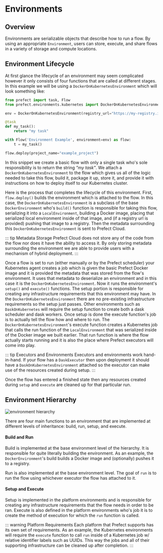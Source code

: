 # Environments

## Overview

Environments are serializable objects that describe how to run a flow. By using an appropriate `Environment`, users can store, execute, and share flows in a variety of storage and compute locations.


## Environment Lifecycle

At first glance the lifecycle of an environment may seem complicated however it only consists of four functions that are called at different stages. In this example we will be using a `DockerOnKubernetesEnvironment` which will look something like:

```python
from prefect import task, Flow
from prefect.environments.kubernetes import DockerOnKubernetesEnvironment

env = DockerOnKubernetesEnvironment(registry_url="https://my-registry.io/")

@task
def my_task():
    return "my task"

with Flow('Environment Example', environment=env) as flow:
    t = my_task()

flow.deploy(project_name="example_project")
```

In this snippet we create a basic flow with only a single task who's sole responsibility is to return the string _"my task"_. We attach a `DockerOnKubernetesEnvironment` to the flow which gives us all of the logic needed to take this flow, build it, package it up, store it, and provide it with instructions on how to deploy itself to our Kubernetes cluster.

Here is the process that completes the lifecycle of this environment. First, `flow.deploy()` builds the environment which is attached to the flow. In this case, the `DockerOnKubernetesEnvironment` is a subclass of the base `DockerEnvironment` who's `build()` function is responsible for taking this flow, serializing it into a `LocalEnvironment`, building a Docker image, placing that serialized local environment inside of that image, and (if a registry url is provided) pushing that image to a registry. Then the metadata surrounding this `DockerOnKubernetesEnvironment` is sent to Prefect Cloud.

::: tip Metadata Storage
Prefect Cloud does not store any of the code from the flow nor does it have the ability to access it. By only storing metadata surrounding the environment we are able to provide users with a mechanism of hybrid deployment.
:::

Once a flow is set to run (either manually or by the Prefect scheduler) your Kubernetes agent creates a job which is given the basic Prefect Docker image and it is provided the metadata that was stored from the flow's environment. It uses that metadata to deserialize an environment and in this case it is the `DockerOnKubernetesEnvironment`. Now it runs the environment's `setup()` and `execute()` functions. The setup portion is responsible for creating any infrastructure requirements that this environment may have. In the `DockerOnKubernetesEnvironment` there are no pre-existing infrastructure requirements so the setup just passes. Other environments such as `DaskOnKubernetes` will require the setup function to create both a dask scheduler and dask workers. Once setup is done the execute function's job is to actually tell the flow how and where to run. The `DockerOnKubernetesEnvironment`'s execute function creates a Kubernetes job that calls the run function of the `LocalEnvironment` that was serialized inside of the Docker image we built earlier. That run function is where the flow actually starts running and it is also the place where Prefect executors will come into play.

::: tip Executors and Environments
Executors and environments work hand-in-hand. If your flow has a `DaskExecutor` then upon deployment it should have a `DaskOnKubernetesEnvironment` attached so the executor can make use of the resources created during setup.
:::

Once the flow has entered a finished state then any resources created during `setup` and `execute` are cleaned up for that particular run.

## Environment Hierarchy

![environment hierarchy](/environment_structure.png)

There are four main functions to an environment that are implemented at different levels of inheritance: build, run, setup, and execute.

#### Build and Run
Build is implemented at the base environment level of the hierarchy. It is responsible for quite literally building the environment. As an example, the `DockerEnvironment`'s build builds a Docker image and (optionally) pushes it to a registry.

Run is also implemented at the base environment level. The goal of `run` is to run the flow using whichever executor the flow has attached to it.

#### Setup and Execute
Setup is implemented in the platform environments and is responsible for creating any infrastructure requirements that the flow needs in order to be ran. Execute is also defined in the platform environments who's job it is to create the method of execution for which the `run` function is called.

::: warning Platform Requirements
Each platform that Prefect supports has its own set of requirements. As an example, the Kubernetes environments will require the `execute` function to call `run` inside of a Kubernetes job w/ relative identifier labels such as UUIDs. This way the jobs and all of their supporting infrastructure can be cleaned up after completion.
:::
